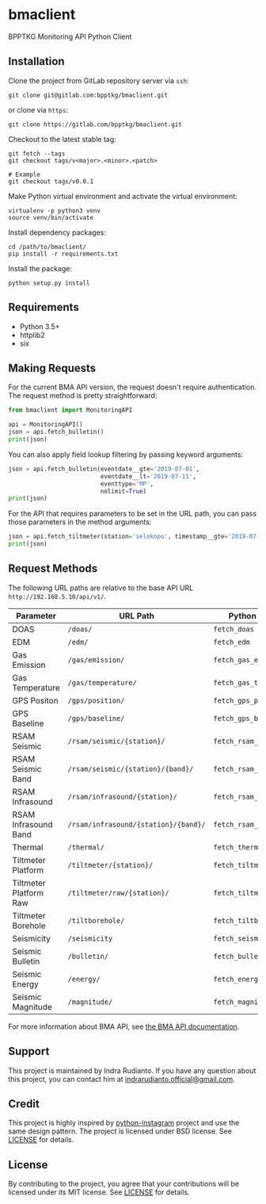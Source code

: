 # bmaclient

BPPTKG Monitoring API Python Client


## Installation

Clone the project from GitLab repository server via `ssh`:

    git clone git@gitlab.com:bpptkg/bmaclient.git

or clone via `https`:

    git clone https://gitlab.com/bpptkg/bmaclient.git

Checkout to the latest stable tag:

    git fetch --tags
    git checkout tags/v<major>.<minor>.<patch>

    # Example
    git checkout tags/v0.0.1

Make Python virtual environment and activate the virtual environment:

    virtualenv -p python3 venv
    source venv/bin/activate

Install dependency packages:

    cd /path/to/bmaclient/
    pip install -r requirements.txt

Install the package:

    python setup.py install


## Requirements

* Python 3.5+
* httplib2
* six


## Making Requests

For the current BMA API version, the request doesn't require authentication.
The request method is pretty straightforward:

```python
from bmaclient import MonitoringAPI

api = MonitoringAPI()
json = api.fetch_bulletin()
print(json)
```

You can also apply field lookup filtering by passing keyword arguments:

```python
json = api.fetch_bulletin(eventdate__gte='2019-07-01',
                          eventdate__lt='2019-07-11',
                          eventtype='MP',
                          nolimit=True)
print(json)
```

For the API that requires parameters to be set in the URL path, you can pass
those parameters in the method arguments:

```python
json = api.fetch_tiltmeter(station='selokopo', timestamp__gte='2019-07-01')
print(json)
```

## Request Methods

The following URL paths are relative to the base API URL
`http://192.168.5.10/api/v1/`.

| Parameter              | URL Path                             | Python API Method            |
| ---------------------- | ------------------------------------ |----------------------------- |
| DOAS                   | `/doas/`                             | `fetch_doas`                 |
| EDM                    | `/edm/`                              | `fetch_edm`                  |
| Gas Emission           | `/gas/emission/`                     | `fetch_gas_emission`         |
| Gas Temperature        | `/gas/temperature/`                  | `fetch_gas_temperature`      |
| GPS Positon            | `/gps/position/`                     | `fetch_gps_position`         |
| GPS Baseline           | `/gps/baseline/`                     | `fetch_gps_baseline`         |
| RSAM Seismic           | `/rsam/seismic/{station}/`           | `fetch_rsam_seismic`         |
| RSAM Seismic Band      | `/rsam/seismic/{station}/{band}/`    | `fetch_rsam_seismic_band`    |
| RSAM Infrasound        | `/rsam/infrasound/{station}/`        | `fetch_rsam_infrasound`      |
| RSAM Infrasound Band   | `/rsam/infrasound/{station}/{band}/` | `fetch_rsam_infrasound_band` |
| Thermal                | `/thermal/`                          | `fetch_thermal`              |
| Tiltmeter Platform     | `/tiltmeter/{station}/`              | `fetch_tiltmeter`            |
| Tiltmeter Platform Raw | `/tiltmeter/raw/{station}/`          | `fetch_tiltmeter_raw`        |
| Tiltmeter Borehole     | `/tiltborehole/`                     | `fetch_tiltborehole`         |
| Seismicity             | `/seismicity`                        | `fetch_seismicity`           |
| Seismic Bulletin       | `/bulletin/`                         | `fetch_bulletin`             |
| Seismic Energy         | `/energy/`                           | `fetch_energy`               |
| Seismic Magnitude      | `/magnitude/`                        | `fetch_magnitude`            |


For more information about BMA API, see [the BMA API documentation](http://192.168.5.10/docs/).


## Support

This project is maintained by Indra Rudianto. If you have any question about
this project, you can contact him at <indrarudianto.official@gmail.com>.


## Credit

This project is highly inspired by [python-instagram](https://github.com/facebookarchive/python-instagram)
project and use the same design pattern.
The project is licensed under BSD license.
See [LICENSE](https://github.com/Instagram/python-instagram/blob/master/LICENSE.md) for details.

## License

By contributing to the project, you agree that your contributions will be
licensed under its MIT license.
See [LICENSE](https://gitlab.com/bpptkg/bmaclient/blob/master/LICENSE) for details.
